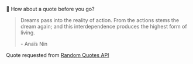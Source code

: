 📣 How about a quote before you go?

> Dreams pass into the reality of action. From the actions stems the dream again; and this interdependence produces the highest form of living.
>
> <p>- Anaïs Nin</p>

Quote requested from [Random Quotes API](https://github.com/lukePeavey/quotable)
